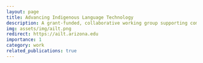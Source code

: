 ```yaml
---
layout: page
title: Advancing Indigenous Language Technology
description: A grant-funded, collaborative working group supporting community-owned language technology
img: assets/img/ailt.png
redirect: https://ailt.arizona.edu
importance: 1
category: work
related_publications: true
---
```

